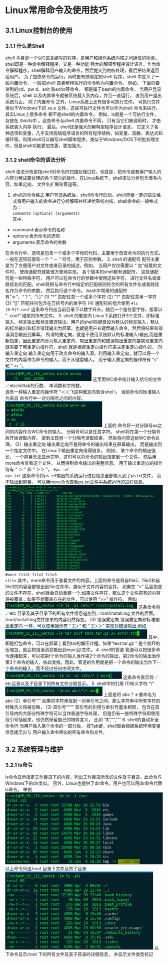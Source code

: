 # Linux常用命令及使用技巧

## 3.1 Linux控制台的使用

### 3.1.1 什么是Shell
shell 本身是一个以C语言编写的程序，是用户和操作系统内核之间通信的桥梁。shell既是一种命令解释程序，又是一种功能 强大的解释型程序设计语言。作为命令解释程序，shell解释用户输入的命令，然后提交到内核处理，最后把结果返回给用户。
为了加快命令的运行，同时更有效地定制shell 程序，shell 中定义了一些内置命令， 一般把shell 自身解释执行的命令称为内置命令。 例如， 下面将要讲到的cd、pw d、exit 和echo等命令， 都是属于bash的内置命令。 当用户登录系统后，shell 以及内置命令就被系统载入到内存，并且一直运行， 直到用户退出 系统为止。 除了内置命令 之外，Linux系统上还有很多可执行文件。 可执行文件类似于Windows下的 xe.e 文件，这些可执行文件也可以作为shell 命令来执行。其实Linux上很多命令 都不是shell的内置命令。 例如，ls就是一个可执行文件，存放在 /bin/ls中 。这些命令与shell 内置命令不同， 只有当它们被调用时， 才由系统装入内存 执行。
最后，shell还是强大的解释型程序设计语言， 它定义了各种选项和变量，几乎支持高级程序语言的所有程序结构，如变量、函数、表达式和循环等。利用shell可以编写shell脚本程序，类似于Windows/DOS下的批处理文件，但是shell功能更加完善，更加强大。
### 3.1.2 shell命令的语法分析
shell 语法分析是指shell对命令的扫描处理过程，也就是，把命令或者用户输入的内容分解成要处理的各个部分的操作。在Linux系统下，shell语法分析包含很多内容，如重定向、
文件名扩展和管道等。
1. shell的命令格式
用户登录系统后，shell命令行启动。shell遵循一定的语法格式将用户输入的命令进行分析解释井传递给系统内核。shell命令的一般格式为：</br>
<code>commantd [options] {arguments}</code></br>
其中，</br>
- command:表示命令的名称
- options:表示命令的选项
- arguments:表示命令的参数

在命令行中，选项是包含一个或多个字母的代码，主要用于改变命令的执行方式。 一般在选项前面有一个 “ － ” 符号，用于区别参数。
2. shell 的通配符
配符主要是为了方便用户对文件或者目录的描述，例如， 当用户仅仅需要以 “ 血”结尾的文件时， 使用通配符就能很方便地实现。 各个版本的shell都有通配符， 这些通配符是一些特殊字符， 用户可以在命令行的参数中使用这些字符， 进行文件名或者路径名的匹配。shell将把与命令行中指定的匹配规则符合的所有文件名或者路径名作为命令的参数， 然后执行这个命令。
bash中常用的通配符有“＊”、“？”、“［］”
(1) ”*” 匹配任意一个或多个字符
(2) "?" 匹配任意单一字符
(3) ”[]" 匹配任何包含在万括号内的单字符
(4) 通配符的组合使用
<code>#ls [0~9]?.conf</code>
这条命令列出当前目录下以数字开头，随后一个是任意字符，接着以 “ .conf” 结尾的所有文件。
3. shell 的重定向
Linux下系统打开3个文件，即标准输入、标准输出和标准错误输出。用户的shell将键盘设为默认的标准输入，默认的标准输出和标准错误输出为屏幕。也就是用户从键盘输入命令，然后将结果和错误消息输出到屏幕。
所谓的重定向，就是不使用系统默认的标准输入/输出,而是重新指定，因此重定向分为输入重定向、输出重定向和错误输出重定向要实现重定向就需要了解重定向操作符，shell 就是根据重定向操作符来决定重定向操作的。
(1) 输入重定向
输入重定向用于改变命令的输入源，利用输入重定向，就可以将一个文件的内容作为命令的输入，而不从键盘输入。
用于输入重定向的操作符有 “<code><</code>” 和 “ <code><<</code> ”。</br>
![Ispci](/picture/wc.png)
这里用WC命令统计输入给它的文件／etc/inittab的行数、 单词数和字符数。</br>
连有一种输入重定向操作符 “＜＜飞这种重定向告诉shel l， 当前命令的标准输入为来自 命令行中一对分隔号之间的内容。
![Ispci](/picture/wcaa.png)
上面的 命令将一对分隔号aa之间的内容作为WC命令的输入。 分隔号可以是任意字符。 shell将在第一个分隔号后开始读取内容， 直到出现另一个分隔号读取结束， 然后将内容送给WC命令处理。
(2）输出重定向
输出重定向不是将命令的输出结果在屏幕输出， 而是输出到一个指定文件中。
在Linux下输出重定向用得很多。 例如， 某个命令的输出很长， 一个屏幕无法显示完毕，这时可以将命令的输出指定到一个文件， 然后用 more命令查看这个文件， 从而得到命令输出的完整信息。
用于输出重定向的操作符有 “ ＞ ” 和 “ ＞＞ ”。
<code>#ps -ef >ps.txt</code>
这条命令将ps -ef输出的系统运行进程信息全部输入到了ps.txt文件， 而不输出到屏幕， 可以用more命令查看ps.txt文件中系统运行的进程信息。
![Ispci](/picture/ps.png)
<code>#more file1 file2 file3 >file</code>
其中，more命令用于查看文件的内容，上面的命令是将自file2、file2和自file3的内容全部输出到file文件中，类似于文件内容的合并。
如果在 “>” 后面指定的文件不存在，shell就会自动重建一个;如果文件存在，那么这个文件原有的内容将被覆盖；如果不想覆盖存在的文件，可以使用 “>>” 操作符。
例如
![Ispci](/picture/install.png)
这条命令将／etc 目录及其子目录下的所有文件信息追加到／root/install.log 文件的后面。 /root/install.log文件原来的内容仍然存在。
(3) 错误重定向
错误重定向和标准输出重定向 一样，可以使用操作符 “ 2＞” 和 “ 2＞＞” 实现对错误输出,例如
![Ispci](/picture/error.png)
其中，即是打包命令，可以在屏幕上看到tar的解压过程。如果“text.tar.gz ” 是个损坏的压缩包，就会把错误消息输出到eηor且t文件。
4. shell的管道
管道可以把很多命令连接起来，可以把第l个命令的输入当作第2个命令的输出，第2命令的输出当作第3个命令的输入，依此类推。因此，管道的作用就是把一个命令的输出当作下一个命令的输入，而不经过任何中间文件。
![Ispci](/picture/gaun.png)
这条命令表示将／etc吕录以及子目录下的所有文件分屏显示。
5. shell中的引用
(1)转义字符 “\”
![Ispci](/picture/mvabc.png)
上面是将 abc？＊重命名为 abc
(2）单引号“‘”
如果将字符串放到一对单引号之间，那么字符串中所有字符的特殊含义将被忽略，
(3) 双引号““””
双引号的引用与单引号基本相同， 包含在双引号内的大部分特殊字符可以当作普通字符处理， 但是仍有一些特殊字符即使用双引号括起来，也仍然保留自己的特殊含义， 比如 “$”,"\","'"
6. shell的自动补全命令行
当用户输入某个命令的一部分后， 按Tab键，shell就会根据系统环境变量信息提示出与 用户输入命令相似的所有命令和文件， 
## 3.2 系统管理与维护
### 3.2.1 ls命令
ls命令显示指定工作目录下的内容，列出工作目录所含的文件及子目录。此命令与Windows下的dir类似。 另外，Linux也提供了dir命令，用户也可以用dir命令代替ls命令。
举例
![Ispci](/picture/lsl.png)
以上命令列出/root 目录下文件及其子目录
![Ispci](/picture/lslf.png)
以下命令显示/root  下的所有文件及其子目录的详细信息， 并显示文件类型标记







